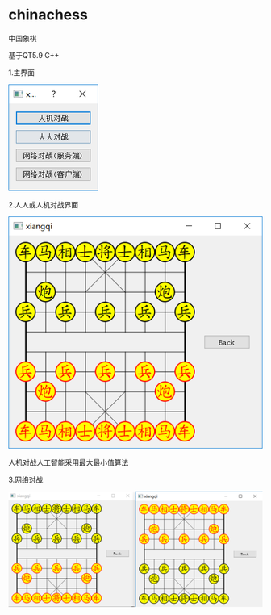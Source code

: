 # chinachess
中国象棋

基于QT5.9 C++

1.主界面

![image](readmeres/main.png)


2.人人或人机对战界面


![image](readmeres/game.png)

人机对战人工智能采用最大最小值算法


3.网络对战


![image](readmeres/socket.png)
